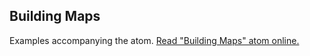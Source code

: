 ## Building Maps

Examples accompanying the atom.
[Read "Building Maps" atom online.](https://stepik.org/lesson/350541/step/1)
